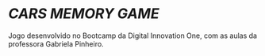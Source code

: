 # *CARS MEMORY GAME*

Jogo desenvolvido no Bootcamp da Digital Innovation One, com as aulas da professora Gabriela Pinheiro.
